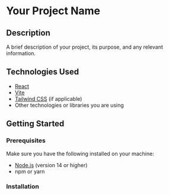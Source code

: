 # Your Project Name

## Description
A brief description of your project, its purpose, and any relevant information.


## Technologies Used
- [React](https://reactjs.org/)
- [Vite](https://vitejs.dev/)
- [Tailwind CSS](https://tailwindcss.com/) (if applicable)
- Other technologies or libraries you are using

## Getting Started

### Prerequisites
Make sure you have the following installed on your machine:
- [Node.js](https://nodejs.org/) (version 14 or higher)
- npm or yarn

### Installation


